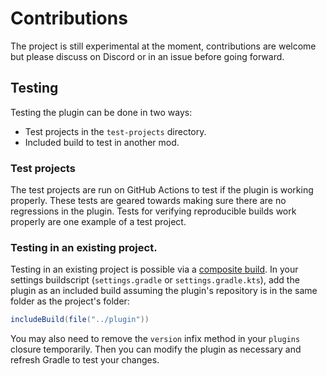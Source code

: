 # Contributions

The project is still experimental at the moment, contributions are welcome but please discuss on Discord or in an issue
before going forward.

## Testing

Testing the plugin can be done in two ways:

* Test projects in the `test-projects` directory.
* Included build to test in another mod.

### Test projects

The test projects are run on GitHub Actions to test if the plugin is working properly.
These tests are geared towards making sure there are no regressions in the plugin.
Tests for verifying reproducible builds work properly are one example of a test project.

### Testing in an existing project.

Testing in an existing project is possible via a [composite build].
In your settings buildscript (`settings.gradle` or `settings.gradle.kts`), add the plugin as an included build assuming
the plugin's repository is in the same folder as the project's folder:

<!--TODO: Change at rename-->
```gradle
includeBuild(file("../plugin"))
```

You may also need to remove the `version` infix method in your `plugins` closure temporarily.
Then you can modify the plugin as necessary and refresh Gradle to test your changes.

<!--Links-->
[composite build]: https://docs.gradle.org/current/userguide/composite_builds.html
